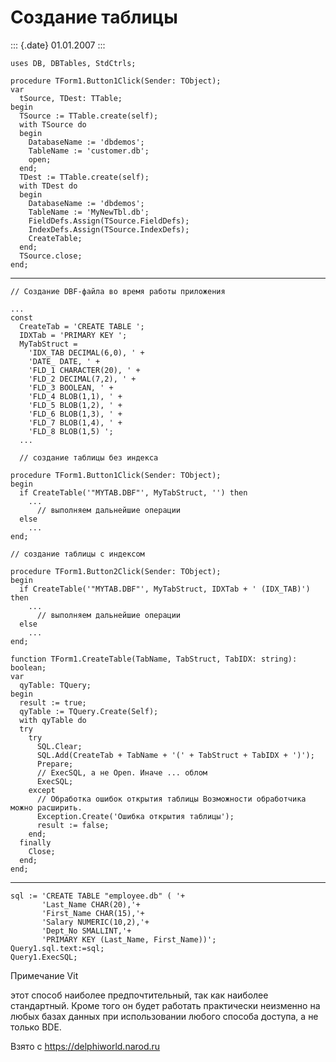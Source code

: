 Создание таблицы
================

::: {.date}
01.01.2007
:::

    uses DB, DBTables, StdCtrls;
     
    procedure TForm1.Button1Click(Sender: TObject);
    var
      tSource, TDest: TTable;
    begin
      TSource := TTable.create(self);
      with TSource do
      begin
        DatabaseName := 'dbdemos';
        TableName := 'customer.db';
        open;
      end;
      TDest := TTable.create(self);
      with TDest do
      begin
        DatabaseName := 'dbdemos';
        TableName := 'MyNewTbl.db';
        FieldDefs.Assign(TSource.FieldDefs);
        IndexDefs.Assign(TSource.IndexDefs);
        CreateTable;
      end;
      TSource.close;
    end;

------------------------------------------------------------------------

    // Создание DBF-файла во время работы приложения
     
    ...
    const
      CreateTab = 'CREATE TABLE ';
      IDXTab = 'PRIMARY KEY ';
      MyTabStruct =
        'IDX_TAB DECIMAL(6,0), ' +
        'DATE_ DATE, ' +
        'FLD_1 CHARACTER(20), ' +
        'FLD_2 DECIMAL(7,2), ' +
        'FLD_3 BOOLEAN, ' +
        'FLD_4 BLOB(1,1), ' +
        'FLD_5 BLOB(1,2), ' +
        'FLD_6 BLOB(1,3), ' +
        'FLD_7 BLOB(1,4), ' +
        'FLD_8 BLOB(1,5) ';
      ...
     
      // создание таблицы без индекса
     
    procedure TForm1.Button1Click(Sender: TObject);
    begin
      if CreateTable('"MYTAB.DBF"', MyTabStruct, '') then
        ...
          // выполняем дальнейшие операции
      else
        ...
    end;
     
    // создание таблицы с индексом
     
    procedure TForm1.Button2Click(Sender: TObject);
    begin
      if CreateTable('"MYTAB.DBF"', MyTabStruct, IDXTab + ' (IDX_TAB)') then
        ...
          // выполняем дальнейшие операции
      else
        ...
    end;
     
    function TForm1.CreateTable(TabName, TabStruct, TabIDX: string): boolean;
    var
      qyTable: TQuery;
    begin
      result := true;
      qyTable := TQuery.Create(Self);
      with qyTable do
      try
        try
          SQL.Clear;
          SQL.Add(CreateTab + TabName + '(' + TabStruct + TabIDX + ')');
          Prepare;
          // ExecSQL, а не Open. Иначе ... облом
          ExecSQL;
        except
          // Обработка ошибок открытия таблицы Возможности обработчика можно расширить.
          Exception.Create('Ошибка открытия таблицы');
          result := false;
        end;
      finally
        Close;
      end;
    end;

------------------------------------------------------------------------

    sql := 'CREATE TABLE "employee.db" ( '+
           'Last_Name CHAR(20),'+
           'First_Name CHAR(15),'+ 
           'Salary NUMERIC(10,2),'+
           'Dept_No SMALLINT,'+ 
           'PRIMARY KEY (Last_Name, First_Name))';
    Query1.sql.text:=sql;
    Query1.ExecSQL;

Примечание Vit

этот способ наиболее предпочтительный, так как наиболее стандартный.
Кроме того он будет работать практически неизменно на любых базах данных
при использовании любого способа доступа, а не только BDE.

Взято с <https://delphiworld.narod.ru>
